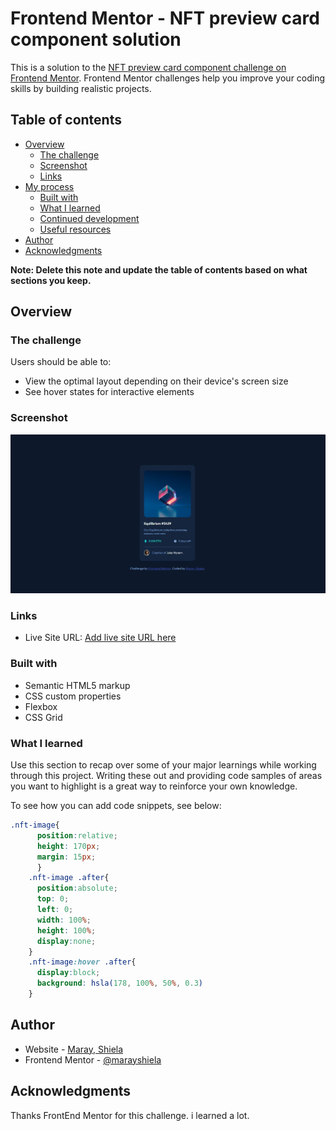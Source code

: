 # Frontend Mentor - NFT preview card component solution

This is a solution to the [NFT preview card component challenge on Frontend Mentor](https://www.frontendmentor.io/challenges/nft-preview-card-component-SbdUL_w0U). Frontend Mentor challenges help you improve your coding skills by building realistic projects. 

## Table of contents

- [Overview](#overview)
  - [The challenge](#the-challenge)
  - [Screenshot](#screenshot)
  - [Links](#links)
- [My process](#my-process)
  - [Built with](#built-with)
  - [What I learned](#what-i-learned)
  - [Continued development](#continued-development)
  - [Useful resources](#useful-resources)
- [Author](#author)
- [Acknowledgments](#acknowledgments)

**Note: Delete this note and update the table of contents based on what sections you keep.**

## Overview

### The challenge

Users should be able to:

- View the optimal layout depending on their device's screen size
- See hover states for interactive elements

### Screenshot

![1](./design/active-states-ss.jpg)

### Links

- Live Site URL: [Add live site URL here](https://your-live-site-url.com)

### Built with

- Semantic HTML5 markup
- CSS custom properties
- Flexbox
- CSS Grid

### What I learned

Use this section to recap over some of your major learnings while working through this project. Writing these out and providing code samples of areas you want to highlight is a great way to reinforce your own knowledge.

To see how you can add code snippets, see below:

```css
.nft-image{
      position:relative;
      height: 170px;
      margin: 15px;
      }
    .nft-image .after{
      position:absolute;
      top: 0;
      left: 0;
      width: 100%;
      height: 100%;
      display:none;
    }
    .nft-image:hover .after{
      display:block;
      background: hsla(178, 100%, 50%, 0.3)
    }
```


## Author

- Website - [Maray, Shiela](https://marayshiela-va.online/)
- Frontend Mentor - [@marayshiela](https://www.frontendmentor.io/profile/marayshiela)


## Acknowledgments

Thanks FrontEnd Mentor for this challenge. i learned a lot.
